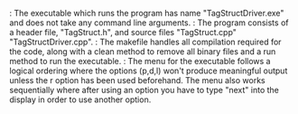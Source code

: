 : The executable which runs the program has name "TagStructDriver.exe" and does not take any command line arguments.
: The program consists of a header file, "TagStruct.h", and source files "TagStruct.cpp" "TagStructDriver.cpp".
: The makefile handles all compilation required for the code, along with a clean method to remove all binary files and a run method to run the executable.
: The menu for the executable follows a logical ordering where the options (p,d,l) won't produce meaningful output unless the r option has been used beforehand. The menu also works sequentially where after using an option you have to type "next" into the display in order to use another option.
